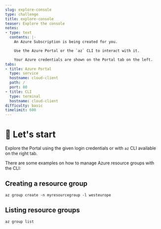 ```yaml
---
slug: explore-console
type: challenge
title: explore-console
teaser: Explore the console
notes:
- type: text
  contents: |-
    An Azure Subscription is being created for you.

    Use the Azure Portal or the `az` CLI to interact with it.

    Your Azure credentials are shown on the Portal tab on the left.
tabs:
- title: Azure Portal
  type: service
  hostname: cloud-client
  path: /
  port: 80
- title: CLI
  type: terminal
  hostname: cloud-client
difficulty: basic
timelimit: 600
---
```


🤖 Let's start
==============

Explore the Portal using the given login credentials or with `az` CLI available on the right tab.

There are some examples on how to manage Azure resource groups with the CLI:

## Creating a resource group

```
az group create -n myresourcegroup -l westeurope
```

## Listing resource groups
```
az group list
```